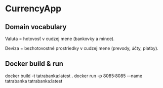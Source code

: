 # CurrencyApp

## Domain vocabulary
Valuta = hotovosť v cudzej mene (bankovky a mince).

Deviza = bezhotovostné prostriedky v cudzej mene (prevody, účty, platby).

## Docker build & run
docker build -t tatrabanka:latest .
docker run -p 8085:8085 --name tatrabanka tatrabanka:latest